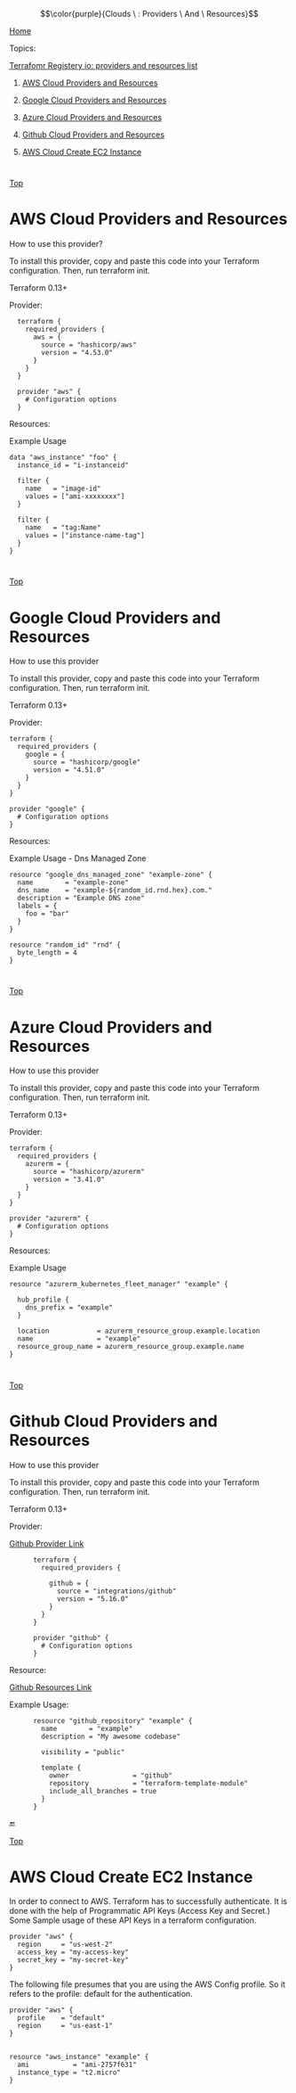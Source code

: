 $$\color{purple}{Clouds \ : Providers \ And \ Resources}$$


[Home](#all-file-links.md)
<a name="top"></a>

Topics: 

  [Terrafomr Registery io: providers and resources list](https://registry.terraform.io/)
 
  1. [AWS Cloud Providers and Resources](#aws-providers-resources)
   
  2. [Google Cloud Providers and Resources](#google-providers-resources)
   
  3. [Azure Cloud Providers and Resources](#azure-providers-resources)
    
  4. [Github Cloud Providers and Resources](#github-providers-resources)
    
  5. [AWS Cloud Create EC2 Instance](#aws-ec2-create-instance)        
        
    
    
   
   
    
    
    
    
    
#
[Top](#top)
<a name="aws-providers-resources"></a>
# AWS Cloud Providers and Resources

How to use this provider?

To install this provider, copy and paste this code into your Terraform configuration. Then, run terraform init.

Terraform 0.13+

Provider:


      terraform {
        required_providers {
          aws = {
            source = "hashicorp/aws"
            version = "4.53.0"
          }
        }
      }

      provider "aws" {
        # Configuration options
      }




Resources:

Example Usage


    data "aws_instance" "foo" {
      instance_id = "i-instanceid"

      filter {
        name   = "image-id"
        values = ["ami-xxxxxxxx"]
      }

      filter {
        name   = "tag:Name"
        values = ["instance-name-tag"]
      }
    }




#
[Top](#top)
<a name="google-providers-resources"></a>
# Google Cloud Providers and Resources



How to use this provider

To install this provider, copy and paste this code into your Terraform configuration. Then, run terraform init.

Terraform 0.13+


Provider:


    terraform {
      required_providers {
        google = {
          source = "hashicorp/google"
          version = "4.51.0"
        }
      }
    }

    provider "google" {
      # Configuration options
    }



Resources:


Example Usage - Dns Managed Zone


    resource "google_dns_managed_zone" "example-zone" {
      name        = "example-zone"
      dns_name    = "example-${random_id.rnd.hex}.com."
      description = "Example DNS zone"
      labels = {
        foo = "bar"
      }
    }

    resource "random_id" "rnd" {
      byte_length = 4
    }




#
[Top](#top)
<a name="azure-providers-resources"></a>
# Azure Cloud Providers and Resources


How to use this provider

To install this provider, copy and paste this code into your Terraform configuration. Then, run terraform init.

Terraform 0.13+


Provider:



    terraform {
      required_providers {
        azurerm = {
          source = "hashicorp/azurerm"
          version = "3.41.0"
        }
      }
    }

    provider "azurerm" {
      # Configuration options
    }



Resources: 

Example Usage

    resource "azurerm_kubernetes_fleet_manager" "example" {

      hub_profile {
        dns_prefix = "example"
      }

      location            = azurerm_resource_group.example.location
      name                = "example"
      resource_group_name = azurerm_resource_group.example.name
    }




#
[Top](#top)
<a name="github-providers-resources"></a>
# Github Cloud Providers and Resources


How to use this provider

To install this provider, copy and paste this code into your Terraform configuration. Then, run terraform init.

Terraform 0.13+

Provider: 

[Github Provider Link](https://registry.terraform.io/providers/integrations/github/5.16.0)


          terraform {
            required_providers {
            
              github = {
                source = "integrations/github"
                version = "5.16.0"
              }
            }
          }

          provider "github" {
            # Configuration options
          }


Resource:

[Github Resources Link](https://registry.terraform.io/providers/integrations/github/latest/docs)


Example Usage:

          resource "github_repository" "example" {
            name        = "example"
            description = "My awesome codebase"

            visibility = "public"

            template {
              owner                = "github"
              repository           = "terraform-template-module"
              include_all_branches = true
            }
          }



:end:


[Top](#top)
<a name="aws-ec2-create-instance"></a>
# AWS Cloud Create EC2 Instance

In order to connect to AWS. Terraform has to successfully authenticate. It is done with the help of Programmatic API Keys (Access Key and Secret.)
Some Sample usage of these API Keys in a terraform configuration.


    provider "aws" {
      region     = "us-west-2"
      access_key = "my-access-key"
      secret_key = "my-secret-key"
    }



The following file presumes that you are using the AWS Config profile. So it refers to the profile: default for the authentication.


    provider "aws" {
      profile    = "default"
      region     = "us-east-1"
    }
    

    resource "aws_instance" "example" {
      ami           = "ami-2757f631"
      instance_type = "t2.micro"
    }








        









